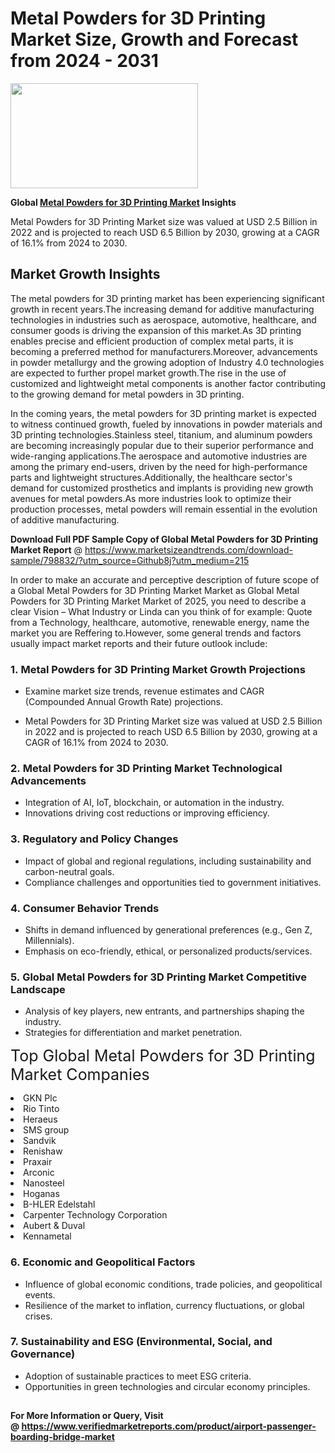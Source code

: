 <H1>Metal Powders for 3D Printing Market Size, Growth and Forecast from 2024 - 2031</H1><img class="aligncenter size-medium wp-image-584254" src="https://thirdeyenews.in/wp-content/uploads/2024/09/Global-Market-Research-300x168.jpeg" alt="" width="300" height="168" /><p><strong>Global&nbsp;<a href="https://www.marketsizeandtrends.com/download-sample/798832/?utm_source=Github8j?utm_medium=215">Metal Powders for 3D Printing Market</a> Insights</strong></p><p>Metal Powders for 3D Printing Market size was valued at USD 2.5 Billion in 2022 and is projected to reach USD 6.5 Billion by 2030, growing at a CAGR of 16.1% from 2024 to 2030.</p><p><h2>Market Growth Insights</h2> <p>The metal powders for 3D printing market has been experiencing significant growth in recent years.The increasing demand for additive manufacturing technologies in industries such as aerospace, automotive, healthcare, and consumer goods is driving the expansion of this market.As 3D printing enables precise and efficient production of complex metal parts, it is becoming a preferred method for manufacturers.Moreover, advancements in powder metallurgy and the growing adoption of Industry 4.0 technologies are expected to further propel market growth.The rise in the use of customized and lightweight metal components is another factor contributing to the growing demand for metal powders in 3D printing.</p> <p>In the coming years, the metal powders for 3D printing market is expected to witness continued growth, fueled by innovations in powder materials and 3D printing technologies.Stainless steel, titanium, and aluminum powders are becoming increasingly popular due to their superior performance and wide-ranging applications.The aerospace and automotive industries are among the primary end-users, driven by the need for high-performance parts and lightweight structures.Additionally, the healthcare sector's demand for customized prosthetics and implants is providing new growth avenues for metal powders.As more industries look to optimize their production processes, metal powders will remain essential in the evolution of additive manufacturing.</p> <p><span class=""><strong>Download Full PDF Sample Copy of Global Metal Powders for 3D Printing Market Report</strong> @ <a href="https://www.marketsizeandtrends.com/download-sample/798832/?utm_source=Github8j?utm_medium=215" target="_blank">https://www.marketsizeandtrends.com/download-sample/798832/?utm_source=Github8j?utm_medium=215</a></span></p><p>In order to make an accurate and perceptive description of future scope of a Global&nbsp;Metal Powders for 3D Printing Market Market as Global&nbsp;Metal Powders for 3D Printing Market Market of 2025, you need to describe a clear Vision &ndash; What Industry or Linda can you think of for example: Quote from a Technology, healthcare, automotive, renewable energy, name the market you are Reffering to.However, some general trends and factors usually impact market reports and their future outlook include:</p><h3>1.&nbsp;<strong>Metal Powders for 3D Printing Market Growth Projections</strong></h3><ul><li>Examine market size trends, revenue estimates and CAGR (Compounded Annual Growth Rate) projections.</li><li><p>Metal Powders for 3D Printing Market size was valued at USD 2.5 Billion in 2022 and is projected to reach USD 6.5 Billion by 2030, growing at a CAGR of 16.1% from 2024 to 2030.</p></li></ul><h3>2.&nbsp;<strong>Metal Powders for 3D Printing Market Technological Advancements</strong></h3><ul><li>Integration of AI, IoT, blockchain, or automation in the industry.</li><li>Innovations driving cost reductions or improving efficiency.</li></ul><h3>3.&nbsp;<strong>Regulatory and Policy Changes</strong></h3><ul><li>Impact of global and regional regulations, including sustainability and carbon-neutral goals.</li><li>Compliance challenges and opportunities tied to government initiatives.</li></ul><h3>4.&nbsp;<strong>Consumer Behavior Trends</strong></h3><ul><li>Shifts in demand influenced by generational preferences (e.g., Gen Z, Millennials).</li><li>Emphasis on eco-friendly, ethical, or personalized products/services.</li></ul><h3>5.&nbsp;<strong>Global Metal Powders for 3D Printing Market Competitive Landscape</strong></h3><ul><li>Analysis of key players, new entrants, and partnerships shaping the industry.</li><li>Strategies for differentiation and market penetration.</li></ul><p data-pm-slice="1 1 []"><span style="color: inherit; font-family: inherit; font-size: 25px;">Top Global Metal Powders for 3D Printing Market Companies</span></p><div class="" data-test-id=""><p><li>GKN Plc</li><li> Rio Tinto</li><li> Heraeus</li><li> SMS group</li><li> Sandvik</li><li> Renishaw</li><li> Praxair</li><li> Arconic</li><li> Nanosteel</li><li> Hoganas</li><li> B-HLER Edelstahl</li><li> Carpenter Technology Corporation</li><li> Aubert & Duval</li><li> Kennametal</li></p></div><h3>6.&nbsp;<strong>Economic and Geopolitical Factors</strong></h3><ul><li>Influence of global economic conditions, trade policies, and geopolitical events.</li><li>Resilience of the market to inflation, currency fluctuations, or global crises.</li></ul><h3>7.&nbsp;<strong>Sustainability and ESG (Environmental, Social, and Governance)</strong></h3><ul><li>Adoption of sustainable practices to meet ESG criteria.</li><li>Opportunities in green technologies and circular economy principles.</li></ul><h2><strong style="font-size: 14px;">For More Information or Query, Visit @&nbsp;</strong><a style="background-color: #ffffff; font-size: 14px;" href="https://www.marketsizeandtrends.com/report/metal-powders-for-3d-printing-market/" target="_blank">https://www.verifiedmarketreports.com/product/airport-passenger-boarding-bridge-market</a></h2>